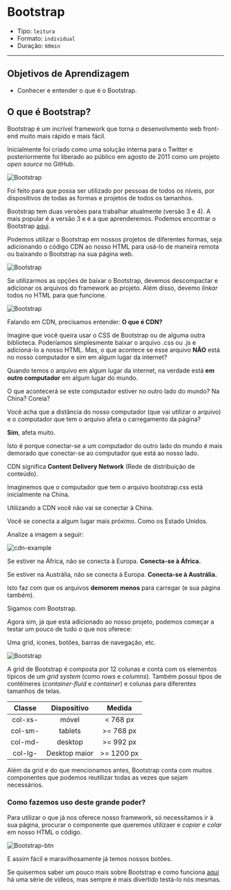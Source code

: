 # Bootstrap

- Tipo: `leitura`
- Formato: `individual`
- Duração: `60min`

***

## Objetivos de Aprendizagem

- Conhecer e entender o que é o Bootstrap.

## O que é Bootstrap?

Bootstrap é um incrível framework que torna o desenvolvmento web front-end muito
mais rápido e mais fácil.

Inicialmente foi criado como uma solução interna para o Twitter e posteriormente
foi liberado ao público em agosto de 2011 como um projeto *open source* no
GitHub.

![Bootstrap](https://cdn-images-1.medium.com/max/800/1*aJ_JLvfVyiQj5iYryIulhw.jpeg)

Foi feito para que possa ser utilizado por pessoas de todos os níveis, por
dispositivos de todas as formas e projetos de todos os tamanhos.

Bootstrap tem duas versões para trabalhar atualmente (versão 3 e 4). A mais
popular é a versão 3 e é a que aprenderemos. Podemos encontrar o Bootstrap
[aqui](https://getbootstrap.com/docs/3.3/).

Podemos utilizar o Bootstrap em nossos projetos de diferentes formas, seja
adicionando o código CDN ao nosso HTML para usá-lo de maneira remota ou baixando
o Bootstrap na sua página web.

![Bootstrap](https://user-images.githubusercontent.com/25912510/54452300-d9337880-4722-11e9-873d-2017d32f5192.png)

Se utilizarmos as opções de baixar o Bootstrap, devemos descompactar e adicionar
os arquivos do framework ao projeto. Além disso, devemo *linkar* todos no HTML
para que funcione.

![Bootstrap](https://cdn-images-1.medium.com/max/800/0*NuuR2bjpZck1wC6g.)

Falando em CDN, precisamos entender: __O que é CDN?__

Imagine que você queira usar o CSS de Bootstrap ou de alguma outra biblioteca.
Poderíamos simplesmente baixar o arquivo .css ou .js e adicioná-lo a nosso HTML.
Mas, o que acontece se esse arquivo __NÃO__ está no nosso computador e sim em
algum lugar da internet?

Quando temos o arquivo em algum lugar da internet, na verdade está __em outro
computador__ em algum lugar do mundo.

O que acontecerá se este computador estiver no outro lado do mundo? Na China?
Coreia?

Você acha que a distância do nosso computador (que vai utilizar o arquivo) e o
computador que tem o arquivo afeta o carregamento da página?

__Sim__, afeta muito.

Isto é porque conectar-se a um computador do outro lado do mundo é mais demorado
que conectar-se ao computador que está ao nosso lado.

CDN significa __Content Delivery Network__ (Rede de distribuição de conteúdo).

Imaginemos que o computador que tem o arquivo bootstrap.css está inicialmente na
China.

Utilizando a CDN você não vai se conectar à China.

Você se conecta a algum lugar mais próximo. Como os Estado Unidos.

Analize a imagem a seguir:

![cdn-example](http://ba-devlab.com/wp-content/uploads/2016/04/cdn.png)

Se estiver na África, não se conecta à Europa. __Conecta-se à África.__

Se estiver na Austrália, não se conecta à Europa. __Conecta-se à Austrália.__

Isto faz com que os arquivos __demorem menos__ para carregar (e sua página
também).

Sigamos com Bootstrap.

Agora sim, já que está adicionado ao nosso projeto, podemos começar a testar um
pouco de tudo o que nos oferece:

Uma grid, ícones, botões, barras de navegação, etc.

![Bootstrap](http://www.boss-development.biz/sites/default/files/bootstrap-02.png)

A grid de Bootstrap é composta por 12 colunas e conta com os elementos típicos
de um *grid system* (como *rows* e *columns*). Também possui tipos de
contêineres (*container-fluid* e *container*) e colunas para diferentes tamanhos
de telas.

| Classe | Dispositivo | Medida |
| :-------: | :------: | :-----: |
| col-xs-   | móvel    | < 768 px  |
| col-sm-   | tablets  | >= 768 px|
| col-md-   | desktop  | >= 992 px |
| col-lg-   | Desktop maior| >= 1200 px |

Além da grid e do que mencionamos antes, Bootstrap conta com muitos componentes
que podemos reutilizar todas as vezes que sejam necessários.

### Como fazemos uso deste grande poder?

Para utilizar o que já nos oferece nosso framework, só necessitamos ir à sua
página, procurar o componente que queremos utilizaer e *copiar e colar* em nosso
HTML o código.

![Bootstrap-btn](https://user-images.githubusercontent.com/25912510/54452299-d9337880-4722-11e9-9ace-126ab8471fde.PNG)

E assim fácil e maravilhosamente já temos nossos botões.

Se quisermos saber um pouco mais sobre Bootstrap e como funciona
[aqui](https://www.youtube.com/watch?v=_0PL45xM__0&list=PLBbHLUbqqCrTwIrdix6kl84m4OPE0JexR)
há uma série de vídeos, mas sempre é mais divertido testá-lo nós mesmas.